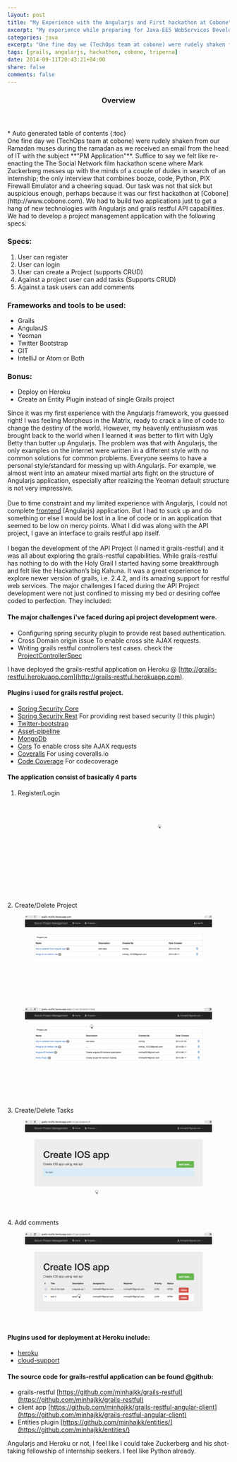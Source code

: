```yaml
---
layout: post
title: "My Experience with the Angularjs and First hackathon at Cobone"
excerpt: "My experience while preparing for Java-EE5 WebServices Developer Certified Professional Exam"
categories: java
excerpt: "One fine day we (TechOps team at cobone) were rudely shaken from our Ramadan muses during the ramadan as we received an email from the head of IT with the subject PM Application"
tags: [grails, angularjs, hackathon, cobone, triperna]
date: 2014-09-11T20:43:21+04:00
share: false
comments: false
---
```

<section id="table-of-contents" class="toc">
  <header>
    <h3>Overview</h3>
  </header>
<div id="drawer" markdown="1">
*  Auto generated table of contents
{:toc}
</div>
</section><!-- /#table-of-contents -->
One fine day we (TechOps team at cobone) were rudely shaken from our Ramadan muses during the ramadan as we received an email from the head of IT with the subject **"PM Application"**. Suffice to say we felt like re-enacting the The Social Network film hackathon scene where Mark Zuckerberg messes up with the minds of a couple of dudes in search of an internship; the only interview that combines booze, code, Python, PIX Firewall Emulator and a cheering squad. Our task was not that sick but auspicious enough, perhaps because it was our first hackathon at [Cobone](http://www.cobone.com).
We had to build two applications just to get a hang of new technologies with Angularjs and grails restful API capabilities. We had to develop a project management application with the following specs:  

### Specs:
1. User can register
2. User can login
3. User can create a Project (supports CRUD)
4. Against a project user can add tasks (Supports CRUD)
5. Against a task users can add comments

### Frameworks and tools to be used:
+ Grails
+ AngularJS
+ Yeoman
+ Twitter Bootstrap
+ GIT
+ IntelliJ or Atom or Both

### Bonus:
+ Deploy on Heroku
+ Create an Entity Plugin instead of single Grails project  

Since it was my first experience with the Angularjs framework, you guessed right! I was feeling Morpheus in the Matrix, ready to crack a line of code to change the destiny of the world. However, my heavenly enthusiasm was brought back to the world when I learned it was better to flirt with Ugly Betty than butter up Angularjs. The problem was that with Angularjs, the only examples on the internet were written in a different style with no common solutions for common problems. Everyone seems to have a personal style/standard for messing up with Angularjs. For example, we almost went into an amateur mixed martial arts fight on the structure of Angularjs application, especially after realizing the Yeoman default structure is not very impressive.  
<br/>
Due to time constraint and my limited experience with Angularjs, I could not complete <a href="http://minhajkk.github.io/grails-restful-angular-client/" targe="_blank">frontend</a> (Angularjs) application. But I had to suck up and do something or else I would be lost in a line of code or in an application that seemed to be low on mercy points. What I did was along with the API project, I gave an interface to grails restful app itself.  
<br/>
I began the development of the API Project (I named it grails-restful) and it was all about exploring the grails-restful capabilities. While grails-restful has nothing to do with the Holy Grail I started having some breakthrough and felt like the Hackathon’s big Kahuna. It was a great experience to explore newer version of grails, i.e. 2.4.2, and its amazing support for restful web services. The major challenges I faced during the API Project development were not just confined to missing my bed or desiring coffee coded to perfection. They included:

#### The major challenges i've faced during api project development were.  
- Configuring spring security plugin to provide rest based authentication.
- Cross Domain origin issue To enable cross site AJAX requests.
- Writing grails restful controllers test cases. check the [ProjectControllerSpec](https://github.com/minhajkk/grails-restful/blob/master/test/unit/com/scrum/ProjectControllerSpec.groovy)

I have deployed the grails-restful application on Heroku @ [http://grails-restful.herokuapp.com](http://grails-restful.herokuapp.com).

#### Plugins i used for grails restful project.<br/>
- [Spring Security Core](http://grails.org/plugin/spring-security-core)
- [Spring Security Rest](http://grails.org/plugin/spring-security-rest) For providing rest  based security (I <span class="fa fa-heart"/> this plugin)
- [Twitter-bootstrap](http://grails.org/plugin/twitter-bootstrap)
- [Asset-pipeline](http://grails.org/plugin/asset-pipeline)
- [MongoDb](http://grails.org/plugin/mongodb)
- [Cors](http://grails.org/plugin/cors) To enable cross site AJAX requests
- [Coveralls](http://grails.org/plugin/coveralls) For using coveralls.io
- [Code Coverage](http://grails.org/plugin/code-coverage) For codecoverage

#### The application consist of basically 4 parts  

1. Register/Login
<figure class="half"><a href="/images/grails-restful-app/register-login.gif"><img src="/images/grails-restful-app/register-login.gif"></a></figure>
2. Create/Delete Project
<figure class="half"><a href="/images/grails-restful-app/projects-index.gif"><img src="/images/grails-restful-app/projects-index.gif"></a><a href="/images/grails-restful-app/create-project.gif"><img src="/images/grails-restful-app/create-project.gif"></a></figure>
3. Create/Delete Tasks
<figure class="half"><a href="/images/grails-restful-app/create-task.gif"><img src="/images/grails-restful-app/create-task.gif"></a></figure>
4. Add comments
<figure class="half"><a href="/images/grails-restful-app/add-comments.gif"><img src="/images/grails-restful-app/add-comments.gif"></a></figure>

#### Plugins used for deployment at Heroku include:
- [heroku](http://grails.org/plugin/heroku)
- [cloud-support](http://grails.org/plugin/cloud-support/)

#### The source code for grails-restful application can be found @github:
+ grails-restful [https://github.com/minhajkk/grails-restful](https://github.com/minhajkk/grails-restful)
+ client app [https://github.com/minhajkk/grails-restful-angular-client](https://github.com/minhajkk/grails-restful-angular-client)
+ Entities plugin [https://github.com/minhajkk/entities/](https://github.com/minhajkk/entities/)

Angularjs and Heroku or not, I feel like I could take Zuckerberg and his shot-taking fellowship of internship seekers. I feel like Python already.
